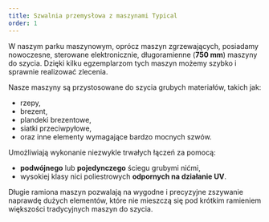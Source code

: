```yaml
---
title: Szwalnia przemysłowa z maszynami Typical
order: 1
---
```


W naszym parku maszynowym, oprócz maszyn zgrzewających, posiadamy nowoczesne,
sterowane elektronicznie, długoramienne (**750 mm**) maszyny do szycia. Dzięki
kilku egzemplarzom tych maszyn możemy szybko i sprawnie realizować zlecenia.

Nasze maszyny są przystosowane do szycia grubych materiałów, takich jak:

- rzepy,
- brezent,
- plandeki brezentowe,
- siatki przeciwpyłowe,
- oraz inne elementy wymagające bardzo mocnych szwów.

Umożliwiają wykonanie niezwykle trwałych łączeń za pomocą:

- **podwójnego** lub **pojedynczego** ściegu grubymi nićmi,
- wysokiej klasy nici poliestrowych **odpornych na działanie UV**.

Długie ramiona maszyn pozwalają na wygodne i precyzyjne zszywanie naprawdę
dużych elementów, które nie mieszczą się pod krótkim ramieniem większości
tradycyjnych maszyn do szycia.
